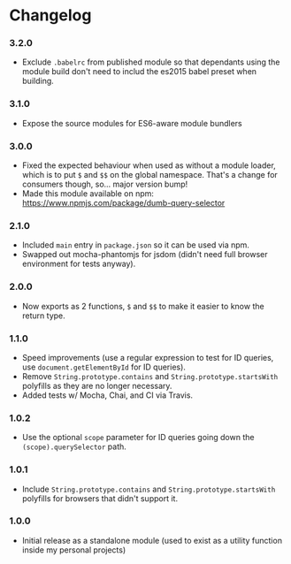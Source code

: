 
Changelog
=========

### 3.2.0
 - Exclude `.babelrc` from published module so that dependants using the module
   build don't need to includ the es2015 babel preset when building.

### 3.1.0
 - Expose the source modules for ES6-aware module bundlers

### 3.0.0
 - Fixed the expected behaviour when used as without a module loader, which is
   to put `$` and `$$` on the global namespace.  That's a change for consumers
   though, so... major version bump!
 - Made this module available on npm: https://www.npmjs.com/package/dumb-query-selector

### 2.1.0
 - Included `main` entry in `package.json` so it can be used via npm.
 - Swapped out mocha-phantomjs for jsdom (didn't need full browser environment
   for tests anyway).

### 2.0.0
 - Now exports as 2 functions, `$` and `$$` to make it easier to know the return
   type.

### 1.1.0
 - Speed improvements (use a regular expression to test for ID queries, use
   `document.getElementById` for ID queries).
 - Remove `String.prototype.contains` and `String.prototype.startsWith`
   polyfills as they are no longer necessary.
 - Added tests w/ Mocha, Chai, and CI via Travis.

### 1.0.2
 - Use the optional `scope` parameter for ID queries going down the `(scope).querySelector`
   path.

### 1.0.1
 - Include `String.prototype.contains` and `String.prototype.startsWith`
   polyfills for browsers that didn't support it.

### 1.0.0
 - Initial release as a standalone module (used to exist as a utility function
   inside my personal projects)
